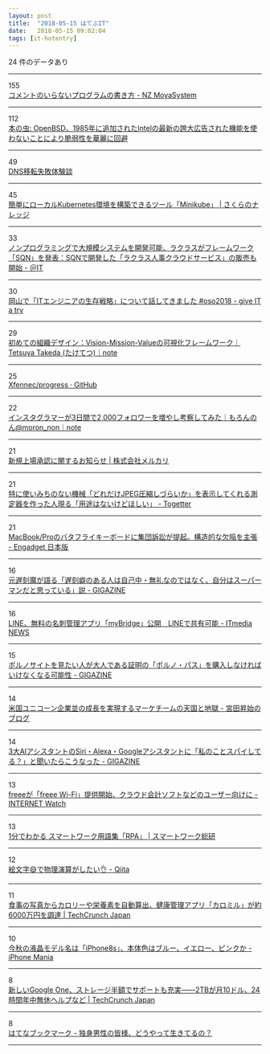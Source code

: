 ```yaml
---
layout: post
title:  "2018-05-15 はてぶIT"
date:   2018-05-15 09:02:04
tags: [it-hotentry]
---
```

24 件のデータあり

<hr><div class="row">
<div class="col-1"><span class="badge badge-pill badge-success h2">155</span></div>
<div class="col-11"><a href='http://www.hassy-blog.com/entry/how_to_write_code_without_comments' target='_blank'>コメントのいらないプログラムの書き方 - NZ MoyaSystem</a></div>
</div>
<hr>
<div class="row">
<div class="col-1"><span class="badge badge-pill badge-success h2">112</span></div>
<div class="col-11"><a href='https://cpplover.blogspot.com/2018/05/openbsd1985intel.html' target='_blank'>本の虫: OpenBSD、1985年に追加されたIntelの最新の誇大広告された機能を使わないことにより脆弱性を華麗に回避</a></div>
</div>
<hr>
<div class="row">
<div class="col-1"><span class="badge badge-pill badge-success h2">49</span></div>
<div class="col-11"><a href='https://www.slideshare.net/ohesotori/dns-23491023' target='_blank'>DNS移転失敗体験談</a></div>
</div>
<hr>
<div class="row">
<div class="col-1"><span class="badge badge-pill badge-success h2">45</span></div>
<div class="col-11"><a href='https://knowledge.sakura.ad.jp/15320/' target='_blank'>簡単にローカルKubernetes環境を構築できるツール「Minikube」 | さくらのナレッジ</a></div>
</div>
<hr>
<div class="row">
<div class="col-1"><span class="badge badge-pill badge-success h2">33</span></div>
<div class="col-11"><a href='http://www.atmarkit.co.jp/ait/articles/1805/14/news035.html' target='_blank'>ノンプログラミングで大規模システムを開発可能、ラクラスがフレームワーク「SQN」を発表：SQNで開発した「ラクラス人事クラウドサービス」の販売も開始 - ＠IT</a></div>
</div>
<hr>
<div class="row">
<div class="col-1"><span class="badge badge-pill badge-success h2">30</span></div>
<div class="col-11"><a href='http://blog.jnito.com/entry/2018/05/14/114740' target='_blank'>岡山で「ITエンジニアの生存戦略」について話してきました #oso2018 - give IT a try</a></div>
</div>
<hr>
<div class="row">
<div class="col-1"><span class="badge badge-pill badge-success h2">29</span></div>
<div class="col-11"><a href='https://note.mu/taketetsu1982/n/n58c041e6bd64' target='_blank'>初めての組織デザイン：Vision-Mission-Valueの可視化フレームワーク｜Tetsuya Takeda (たけてつ)｜note</a></div>
</div>
<hr>
<div class="row">
<div class="col-1"><span class="badge badge-pill badge-success h2">25</span></div>
<div class="col-11"><a href='https://github.com/Xfennec/progress' target='_blank'>Xfennec/progress · GitHub</a></div>
</div>
<hr>
<div class="row">
<div class="col-1"><span class="badge badge-pill badge-success h2">22</span></div>
<div class="col-11"><a href='https://note.mu/moron_non/n/n44024abd00da' target='_blank'>インスタグラマーが3日間で2,000フォロワーを増やし考察してみた｜もろんのん@moron_non｜note</a></div>
</div>
<hr>
<div class="row">
<div class="col-1"><span class="badge badge-pill badge-success h2">21</span></div>
<div class="col-11"><a href='https://about.mercari.com/press/news/article/20180514_ipo/' target='_blank'>新規上場承認に関するお知らせ | 株式会社メルカリ</a></div>
</div>
<hr>
<div class="row">
<div class="col-1"><span class="badge badge-pill badge-success h2">21</span></div>
<div class="col-11"><a href='https://togetter.com/li/1227364' target='_blank'>特に使いみちのない機械「どれだけJPEG圧縮しづらいか」を表示してくれる測定器を作った人現る「用途はないけどほしい」 - Togetter</a></div>
</div>
<hr>
<div class="row">
<div class="col-1"><span class="badge badge-pill badge-success h2">21</span></div>
<div class="col-11"><a href='https://japanese.engadget.com/2018/05/14/macbook-pro/' target='_blank'>MacBook/Proのバタフライキーボードに集団訴訟が提起。構造的な欠陥を主張 - Engadget 日本版</a></div>
</div>
<hr>
<div class="row">
<div class="col-1"><span class="badge badge-pill badge-success h2">16</span></div>
<div class="col-11"><a href='https://gigazine.net/news/20180514-late-people-positive-personality/' target='_blank'>元遅刻魔が語る「遅刻癖のある人は自己中・無礼なのではなく、自分はスーパーマンだと思っている」説 - GIGAZINE</a></div>
</div>
<hr>
<div class="row">
<div class="col-1"><span class="badge badge-pill badge-success h2">16</span></div>
<div class="col-11"><a href='http://www.itmedia.co.jp/news/articles/1805/14/news099.html' target='_blank'>LINE、無料の名刺管理アプリ「myBridge」公開　LINEで共有可能 - ITmedia NEWS</a></div>
</div>
<hr>
<div class="row">
<div class="col-1"><span class="badge badge-pill badge-success h2">15</span></div>
<div class="col-11"><a href='https://gigazine.net/news/20180514-uk-newsstands-sell-porn-passes/' target='_blank'>ポルノサイトを見たい人が大人である証明の「ポルノ・パス」を購入しなければいけなくなる可能性 - GIGAZINE</a></div>
</div>
<hr>
<div class="row">
<div class="col-1"><span class="badge badge-pill badge-success h2">14</span></div>
<div class="col-11"><a href='http://blog.shojimiyata.com/entry/2018/05/14/165146' target='_blank'>米国ユニコーン企業並の成長を実現するマーケチームの天国と地獄 - 宮田昇始のブログ</a></div>
</div>
<hr>
<div class="row">
<div class="col-1"><span class="badge badge-pill badge-success h2">14</span></div>
<div class="col-11"><a href='https://gigazine.net/news/20180514-alexa-siri-google-assistant-spying/' target='_blank'>3大AIアシスタントのSiri・Alexa・Googleアシスタントに「私のことスパイしてる？」と聞いたらこうなった - GIGAZINE</a></div>
</div>
<hr>
<div class="row">
<div class="col-1"><span class="badge badge-pill badge-success h2">13</span></div>
<div class="col-11"><a href='https://internet.watch.impress.co.jp/docs/news/1121688.html' target='_blank'>freeeが「freee Wi-Fi」提供開始、クラウド会計ソフトなどのユーザー向けに - INTERNET Watch</a></div>
</div>
<hr>
<div class="row">
<div class="col-1"><span class="badge badge-pill badge-success h2">13</span></div>
<div class="col-11"><a href='https://swri.jp/glossary/RPA' target='_blank'>1分でわかる スマートワーク用語集「RPA」 | スマートワーク総研</a></div>
</div>
<hr>
<div class="row">
<div class="col-1"><span class="badge badge-pill badge-success h2">12</span></div>
<div class="col-11"><a href='https://qiita.com/yaegaki/items/4bf3c7ebfa4f84e4229a' target='_blank'>絵文字😄で物理演算がしたい👌 - Qiita</a></div>
</div>
<hr>
<div class="row">
<div class="col-1"><span class="badge badge-pill badge-success h2">11</span></div>
<div class="col-11"><a href='https://jp.techcrunch.com/2018/05/14/calomeal-fundraising/' target='_blank'>食事の写真からカロリーや栄養素を自動算出、健康管理アプリ「カロミル」が約6000万円を調達 | TechCrunch Japan</a></div>
</div>
<hr>
<div class="row">
<div class="col-1"><span class="badge badge-pill badge-success h2">10</span></div>
<div class="col-11"><a href='https://iphone-mania.jp/news-212414/' target='_blank'>今秋の液晶モデル名は「iPhone8s」、本体色はブルー、イエロー、ピンクか - iPhone Mania</a></div>
</div>
<hr>
<div class="row">
<div class="col-1"><span class="badge badge-pill badge-success h2">8</span></div>
<div class="col-11"><a href='http://jp.techcrunch.com/2018/05/15/2018-05-14-say-hello-to-google-one/' target='_blank'>新しいGoogle One、ストレージ半額でサポートも充実――2TBが月10ドル、24時間年中無休ヘルプなど | TechCrunch Japan</a></div>
</div>
<hr>
<div class="row">
<div class="col-1"><span class="badge badge-pill badge-success h2">8</span></div>
<div class="col-11"><a href='http://b.hatena.ne.jp/entry/s/anond.hatelabo.jp/20180513214313' target='_blank'>はてなブックマーク - 独身男性の皆様、どうやって生きてるの？</a></div>
</div>
<hr>
